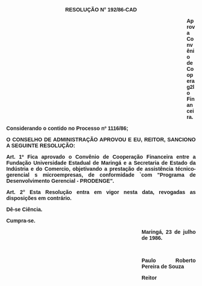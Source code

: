 <BODY>

<B><FONT FACE="Arial"><P ALIGN="CENTER">RESOLU&Ccedil;&Atilde;O N° 192/86-CAD </P>
<P ALIGN="CENTER"></P><DIR>
<DIR>
<DIR>
<DIR>
<DIR>
<DIR>
<DIR>
<DIR>
<DIR>
<DIR>
<DIR>
<DIR>

</B><P ALIGN="JUSTIFY">Aprova Conv&ecirc;nio de Cooperag2lo Financeira.</P></DIR>
</DIR>
</DIR>
</DIR>
</DIR>
</DIR>
</DIR>
</DIR>
</DIR>
</DIR>
</DIR>
</DIR>

<P ALIGN="JUSTIFY">Considerando o contido no Processo nº 1116/86;</P>
<P ALIGN="JUSTIFY"></P>
<B><P ALIGN="JUSTIFY">O CONSELHO DE ADMINISTRA&Ccedil;&Atilde;O APROVOU E EU, REITOR, SANCIONO  A SEGUINTE RESOLU&Ccedil;&Atilde;O:</P>
</B><P ALIGN="JUSTIFY"></P>
<P ALIGN="JUSTIFY">Art. 1º  Fica aprovado o Conv&ecirc;nio de Coopera&ccedil;&atilde;o Financeira entre a Funda&ccedil;&atilde;o Universidade Estadual de Maring&aacute; e a Secretaria de Estado da  Ind&uacute;stria e do Comercio, objetivando a presta&ccedil;&atilde;o de assist&ecirc;ncia t&eacute;cnico-gerencial s microempresas, de conformidade `com &quot;Programa de Desenvolvimento Gerencial - PRODENGE".</P>
<P ALIGN="JUSTIFY">Art. 2°  Esta Resolu&ccedil;&atilde;o entra em vigor nesta data, revogadas as disposi&ccedil;&otilde;es em contr&aacute;rio.</P>
<P ALIGN="JUSTIFY"></P>
<P ALIGN="JUSTIFY">D&ecirc;-se Ci&ecirc;ncia.</P>
<P ALIGN="JUSTIFY">Cumpra-se.</P><DIR>
<DIR>
<DIR>
<DIR>
<DIR>
<DIR>
<DIR>
<DIR>
<DIR>

<P ALIGN="JUSTIFY">Maring&aacute;, 23 de julho de 1986.</P>
<P ALIGN="JUSTIFY"></P>
<P ALIGN="JUSTIFY">&nbsp;</P>
<P ALIGN="JUSTIFY">Paulo Roberto Pereira de Souza</P>
<P ALIGN="JUSTIFY">Reitor </P></DIR>
</DIR>
</DIR>
</DIR>
</DIR>
</DIR>
</DIR>
</DIR>
</DIR>
</FONT></BODY>
